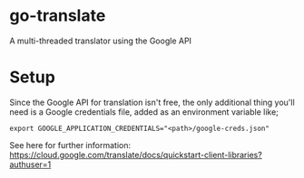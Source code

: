 # go-translate
A multi-threaded translator using the Google API

# Setup
Since the Google API for translation isn't free, the only additional thing you'll need is a Google credentials file, added as an environment variable like;

```
export GOOGLE_APPLICATION_CREDENTIALS="<path>/google-creds.json"
```

See here for further information: https://cloud.google.com/translate/docs/quickstart-client-libraries?authuser=1
